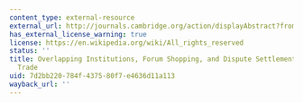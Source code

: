 ```yaml
---
content_type: external-resource
external_url: http://journals.cambridge.org/action/displayAbstract?fromPage=online&aid=1367872
has_external_license_warning: true
license: https://en.wikipedia.org/wiki/All_rights_reserved
status: ''
title: Overlapping Institutions, Forum Shopping, and Dispute Settlement in International
  Trade
uid: 7d2bb220-784f-4375-80f7-e4636d11a113
wayback_url: ''
---
```

